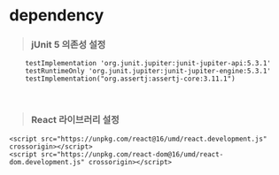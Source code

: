# dependency 

> ### jUnit 5 의존성 설정 
~~~
    testImplementation 'org.junit.jupiter:junit-jupiter-api:5.3.1'
    testRuntimeOnly 'org.junit.jupiter:junit-jupiter-engine:5.3.1'
    testImplementation("org.assertj:assertj-core:3.11.1")
~~~
<br>

> ### React 라이브러리 설정 
~~~
<script src="https://unpkg.com/react@16/umd/react.development.js" crossorigin></script>
<script src="https://unpkg.com/react-dom@16/umd/react-dom.development.js" crossorigin></script>
~~~

